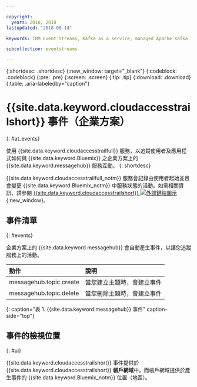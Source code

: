 ```yaml
---

copyright:
  years: 2016, 2018
lastupdated: "2018-08-14"

keywords: IBM Event Streams, Kafka as a service, managed Apache Kafka

subcollection: eventstreams

---
```


{:shortdesc: .shortdesc}
{:new_window: target="_blank"}
{:codeblock: .codeblock}
{:pre: .pre}
{:screen: .screen}
{:tip: .tip}
{:download: .download}
{:table: .aria-labeledby="caption"}

<!-- Name your file `at-events.md` and include it in the Reference nav group in your toc file. -->

# {{site.data.keyword.cloudaccesstrailshort}} 事件（企業方案）
{: #at_events}

使用 {{site.data.keyword.cloudaccesstrailfull}} 服務，以追蹤使用者及應用程式如何與 {{site.data.keyword.Bluemix}} 之企業方案上的 {{site.data.keyword.messagehub}} 服務互動。
{: shortdesc}

{{site.data.keyword.cloudaccesstrailfull_notm}} 服務會記錄由使用者起始並且會變更 {{site.data.keyword.Bluemix_notm}} 中服務狀態的活動。如需相關資訊，請參閱 [{{site.data.keyword.cloudaccesstrailshort}} ![外部鏈結圖示](../../icons/launch-glyph.svg "外部鏈結圖示")](/docs/services/cloud-activity-tracker?topic=cloud-activity-tracker-getting-started-with-cla#getting-started-with-cla){:new_window}。

<!-- You can create different sections to group events by area. -->

## 事件清單
{: #events}

<!-- Make sure you introduce the table with a detailed description that immediately precedes it. For example, see https://console.bluemix.net/docs/services/cloud-activity-tracker/services/at_events_cf.html#catalog. -->

企業方案上的 {{site.data.keyword.messagehub}} 會自動產生事件，以讓您追蹤服務上的活動。

|動作|說明|
|:-------|:------------|
| messagehub.topic.create |當您建立主題時，會建立事件|
| messagehub.topic.delete |當您刪除主題時，會建立事件|
{: caption="表 1. {{site.data.keyword.messagehub}} 事件" caption-side="top"}

## 事件的檢視位置
{: #ui}

<!-- For example, choose one of the following two options. -->

<!-- Option 2: Add the following sentence if your service sends events to the account domain. -->

{{site.data.keyword.cloudaccesstrailshort}} 事件提供於 {{site.data.keyword.cloudaccesstrailshort}} **帳戶網域**中，而帳戶網域提供於產生事件的 {{site.data.keyword.Bluemix_notm}} 位置（地區）。










